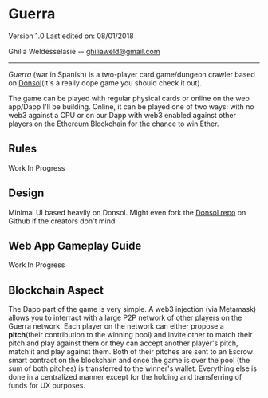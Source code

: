 # Guerra

Version 1.0  Last edited on: 08/01/2018

Ghilia Weldesselasie -- <a href='mailto:ghiliaweld@gmail.com'>ghiliaweld@gmail.com</a>

---

*Guerra* (war in Spanish) is a two-player card game/dungeon crawler based on [Donsol](https://hundredrabbits.itch.io/donsol)(it's a really dope game you should check it out).

The game can be played with regular physical cards or online on the web app/Dapp I'll be building. Online, it can be played one of two ways: with no web3 against a CPU or on our Dapp with web3 enabled against other players on the Ethereum Blockchain for the chance to win Ether.

## Rules
Work In Progress

## Design
Minimal UI based heavily on Donsol. Might even fork the [Donsol repo](https://github.com/hundredrabbits/Donsol) on Github if the creators don't mind.

## Web App Gameplay Guide
Work In Progress

## Blockchain Aspect
The Dapp part of the game is very simple. A web3 injection (via Metamask) allows you to interract with a large P2P network of other players on the Guerra network. Each player on the network can either propose a **pitch**(their contribution to the winning pool) and invite other to match their pitch and play against them or they can accept another player's pitch, match it and play against them. Both of their pitches are sent to an Escrow smart contract on the blockchain and once the game is over the pool (the sum of both pitches) is transferred to the winner's wallet. Everything else is done in a centralized manner except for the holding and transferring of funds for UX purposes.
